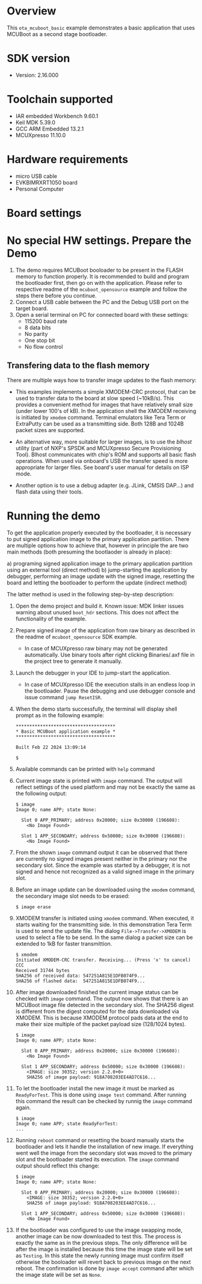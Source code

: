 Overview
========
This `ota_mcuboot_basic` example demonstrates a basic application that uses MCUBoot as a second stage bootloader.


SDK version
===========
- Version: 2.16.000

Toolchain supported
===================
- IAR embedded Workbench  9.60.1
- Keil MDK  5.39.0
- GCC ARM Embedded  13.2.1
- MCUXpresso  11.10.0

Hardware requirements
=====================
- micro USB cable
- EVKBIMRXRT1050 board
- Personal Computer

Board settings
==============
No special HW settings.
Prepare the Demo
================
1. The demo requires MCUBoot booloader to be present in the FLASH memory to function properly.
   It is recommended to build and program the bootloader first, then go on with the application.
   Please refer to respective readme of the `mcuboot_opensource` example and follow the steps there before you continue.
2. Connect a USB cable between the PC and the Debug USB port on the target board.
3. Open a serial terminal on PC for connected board with these settings:
    - 115200 baud rate
    - 8 data bits
    - No parity
    - One stop bit
    - No flow control


Transfering data to the flash memory
------------------------------------
There are multiple ways how to transfer image updates to the flash memory:

- This examples implements a simple XMODEM-CRC protocol, that can be used to transfer data to the board at slow speed (~10kB/s).
  This provides a convenient method for images that have relatively small size (under lower 100's of kB).
  In the application shell the XMODEM receiving is initiated by `xmodem` command. Terminal emulators like Tera Term or ExtraPutty
  can be used as a transmitting side. Both 128B and 1024B packet sizes are supported.

- An alternative way, more suitable for larger images, is to use the *blhost* utility (part of NXP's SPSDK and MCUXpresso Secure Provisioning Tool).
  Blhost communicates with chip's ROM and supports all basic flash operations. When used via onboard's USB the transfer
  speed is more appropriate for larger files. See board's user manual for details on ISP mode.

- Another option is to use a debug adapter (e.g. JLink, CMSIS DAP...) and flash data using their tools.


Running the demo
================
To get the application properly executed by the bootloader, it is necessary to put signed application image to the primary application partition.
There are multiple options how to achieve that, however in principle the are two main methods (both presuming the bootlaoder is already in place):

a)  programing signed application image to the primary application partition using an external tool (direct method)
b)  jump-starting the application by debugger, performing an image update with the signed image, resetting the board and letting the bootloader to perform the update (indirect method)

The latter method is used in the following step-by-step description:

1.  Open the demo project and build it.
    Known issue: MDK linker issues warning about unused `boot_hdr` sections. This does not affect the functionality of the example.
    
2.  Prepare signed image of the application from raw binary as described in the readme of `mcuboot_opensource` SDK example.
     - In case of MCUXpresso raw binary may not be generated automatically. Use binary tools after right clicking Binaries/.axf file in the project tree to generate it manually.

3.  Launch the debugger in your IDE to jump-start the application.
     - In case of MCUXpresso IDE the execution stalls in an endless loop in the bootloader. Pause the debugging and use debugger console and issue command `jump ResetISR`.

4.  When the demo starts successfully, the terminal will display shell prompt as in the following example:

        *************************************
        * Basic MCUBoot application example *
        *************************************

        Built Feb 22 2024 13:09:14

        $

5.  Available commands can be printed with `help` command

6.  Current image state is printed with `image` command. The output will reflect settings of the used platform and
    may not be exactly the same as the following output:

        $ image
        Image 0; name APP; state None:

          Slot 0 APP_PRIMARY; address 0x20000; size 0x30000 (196608):
            <No Image Found>

          Slot 1 APP_SECONDARY; address 0x50000; size 0x30000 (196608):
            <No Image Found>

7.  From the shown `image` command output it can be observed that there are currently no signed images present neither
    in the primary nor the secondary slot.  Since the example was started by a debugger, it is not signed and hence
    not recognized as a valid signed image in the primary slot.

8.  Before an image update can be downloaded using the `xmodem` command, the secondary image slot needs to be erased:

        $ image erase

9.  XMODEM transfer is initiated using `xmodem` command. When executed, it starts waiting for the transmitting side.
    In this demonstration Tera Term is used to send the update file. The dialog `File->Transfer->XMODEM` is used
    to select a file to be send. In the same dialog a packet size can be extended to 1kB for faster transmittion.

        $ xmodem
        Initiated XMODEM-CRC transfer. Receiving... (Press 'x' to cancel)
        CCC
        Received 31744 bytes
        SHA256 of received data: 547251A815E1DFB074F9...
        SHA256 of flashed data:  547251A815E1DFB074F9...

10. After image downloaded finished the current image status can be checked with `image` command. The output now
    shows that there is an MCUBoot image file detected in the secondary slot. The SHA256 digest is different from
    the digest  computed for the data downloaded via XMODEM. This is because XMODEM protocol pads data at the end
    to make their size multiple of the packet payload size (128/1024 bytes).

        $ image
        Image 0; name APP; state None:

          Slot 0 APP_PRIMARY; address 0x20000; size 0x30000 (196608):
            <No Image Found>

          Slot 1 APP_SECONDARY; address 0x50000; size 0x30000 (196608):
            <IMAGE: size 30352; version 2.2.0+0>
            SHA256 of image payload: 918A708203EE4AD7C616...

11. To let the bootloader install the new image it must be marked as `ReadyForTest`. This is done using `image test`
    command. After running this command the result can be checked by runnig the `image` command again.

        $ image
        Image 0; name APP; state ReadyForTest:
        ...

12. Running `reboot` command or resetting the board manually starts the bootloader and lets it handle the installation
    of new image. If everything went well the image from the secondary slot was moved to the primary slot and the bootloader
    started its execution. The `image` command output should reflect this change:

        $ image
        Image 0; name APP; state None:

          Slot 0 APP_PRIMARY; address 0x20000; size 0x30000 (196608):
            <IMAGE: size 30352; version 2.2.0+0>
            SHA256 of image payload: 918A708203EE4AD7C616...

          Slot 1 APP_SECONDARY; address 0x50000; size 0x30000 (196608):
            <No Image Found>

13. If the bootloader was configured to use the image swapping mode, another image can be now downloaded to test this.
    The process is exactly the same as in the previous steps. The only difference will be after the image is installed
    because this time the image state will be set as `Testing`. In this state the newly running image must confirm itself
    otherwise the booloader will revert back to previous image on the next reboot. The confirmation is done by `image accept`
    command after which the image state will be set as `None`.

